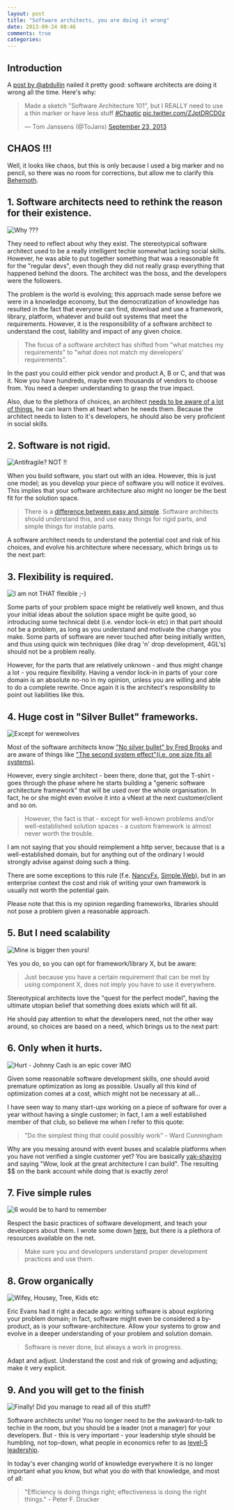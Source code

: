 ```yaml
---
layout: post
title: "Software architects, you are doing it wrong"
date: 2013-09-24 08:46
comments: true
categories: 
---
```


## Introduction

A [post by @abdullin](http://abdullin.com/journal/2013/9/23/how-to-produce-a-superb-software-design.html) nailed it pretty good: software architects are doing it wrong all the time. Here's why:
<blockquote class="twitter-tweet"><p>Made a sketch &quot;Software Architecture 101&quot;, but I REALLY need to use a thin marker or have less stuff <a href="https://twitter.com/search?q=%23Chaotic&amp;src=hash">#Chaotic</a> <a href="http://t.co/ZJptDRCD0z">pic.twitter.com/ZJptDRCD0z</a></p>&mdash; Tom Janssens (@ToJans) <a href="https://twitter.com/ToJans/statuses/382165786464231424">September 23, 2013</a></blockquote>
<script async src="//platform.twitter.com/widgets.js" charset="utf-8"></script>


## CHAOS !!!

Well, it looks like chaos, but this is only because I used a big marker and no pencil, so there was no room for corrections, but allow me to clarify this [Behemoth](http://en.wikipedia.org/wiki/Behemoth).


<!-- more -->
## 1. Software architects need to rethink the reason for their existence.
![Why ???](http://i.snag.gy/QWtpz.jpg)

They need to reflect about why they exist. The stereotypical software architect used to be a really intelligent techie somewhat lacking social skills.
However, he was able to put together something that was a reasonable fit for the "regular devs", even though they did not really grasp everything that
happened behind the doors. The architect was the boss, and the developers were the followers.

The problem is the world is evolving; this approach made sense before we were in a knowledge economy, but the democratization of knowledge has resulted
in the fact that everyone can find, download and use a framework, library, platform, whatever and build out systems that meet the requirements. However,
it is the responsibility of a software architect to understand the cost, liability and impact of any given choice.

> The focus of a software architect has shifted from "what matches my requirements" to "what does not match my developers' requirements".

In the past you could either pick vendor and product A, B or C, and that was it. Now you have hundreds, maybe even thousands of vendors to choose from. 
You need a deeper understanding to grasp the true impact. 

Also, due to the plethora of choices, an architect [needs to be aware of a lot of things](http://skycoach.be/2013/04/04/the-modern-software-architect/), 
he can learn them at heart when he needs them. Because the architect needs to listen to it's developers, he should also be very proficient in social skills.


## 2. Software is not rigid.
![Antifragile? NOT !!](http://i.snag.gy/ojHyP.jpg)

When you build software, you start out with an idea. However, this is just one model; as you develop your piece of software you will notice it evolves.
This implies that your software architecture also might no longer be the best fit for the solution space.

> There is a [difference between easy and simple](http://tojans.me/blog/2012/10/31/continuous-thinking-essay-ease-and-simplicity-in-software-architecture/).
> Software architects should understand this, and use easy things for rigid parts, and simple things for instable parts.

A software architect needs to understand the potential cost and risk of his choices, and evolve his architecture where necessary, which brings us to the next 
part:


## 3. Flexibility is required.
![I am not THAT flexible ;-)](http://i.snag.gy/Fk3bo.jpg)

Some parts of your problem space might be relatively well known, and thus your initial ideas about the solution space might be quite good, so introducing some
technical debt (i.e. vendor lock-in etc) in that part should not be a problem, as long as you understand and motivate the change you make. 
Some parts of software are never touched after being initially written, and thus using quick win techniques (like drag 'n' drop development, 4GL's) should not be a problem really.

However, for the parts that are relatively unknown - and thus might change a lot - you require flexibility. Having a vendor lock-in in parts of your core domain
is an absolute no-no in my opinion, unless you are willing and able to do a complete rewrite. Once again it is the architect's responsibility to point out
liabilities like this.


## 4. Huge cost in "Silver Bullet" frameworks.
![Except for werewolves](http://i.snag.gy/btPt0.jpg)

Most of the software architects know ["No silver bullet" by Fred Brooks](http://en.wikipedia.org/wiki/No_Silver_Bullet) and are aware of things like 
["The second system effect"(i.e. one size fits all systems)](http://en.wikipedia.org/wiki/Second-system_effect).

However, every single architect - been there, done that, got the T-shirt - goes through the phase where he starts building a 
"generic software architecture framework" that will be used over the whole organisation. In fact, he or she might even evolve it into a vNext at the next
customer/client and so on.

> However, the fact is that - except for well-known problems and/or well-established solution spaces - a custom framework is almost never worth the
trouble. 

I am not saying that you should reimplement a http server, because that is a well-established domain, but for anything out of the ordinary
I would strongly advise against doing such a thing.

There are some exceptions to this rule (f.e. [NancyFx](http://nancyfx.org/), [Simple.Web](https://github.com/markrendle/Simple.Web)), but in an enterprise context the cost and risk of writing your own framework is usually not worth the potential gain.

Please note that this is my opinion regarding frameworks, libraries should not pose a problem given a reasonable approach.


## 5. But I need scalability
![Mine is bigger then yours!](http://i.snag.gy/o4AEJ.jpg)

Yes you do, so you can opt for framework/library X, but be aware:

> Just because you have a certain requirement that can be met by using component X, does not imply you have to use it everywhere.

Stereotypical architects love the "quest for the perfect model", having the ultimate utopian belief that something does exists which will fit all. 

He should pay attention to what the developers need, not the other way around, so choices are based on a need, which brings us to the next part:


## 6. Only when it hurts.
![Hurt - Johnny Cash is an epic cover IMO](http://i.snag.gy/kYu3Z.jpg)

Given some reasonable software development skills, one should avoid premature optimization as long as possible. Usually all this kind of optimization
comes at a cost, which might not be necessary at all...

I have seen way to many start-ups working on a piece of software for over a year without having a single customer; in fact, I am a well established member
of that club, so believe me when I refer to this quote:

> "Do the simplest thing that could possibly work" - Ward Cunningham

Why are you messing around with event buses and scalable platforms when you have not verified a single customer yet? You are basically 
[yak-shaving](http://sethgodin.typepad.com/seths_blog/2005/03/dont_shave_that.html) and saying
"Wow, look at the great architecture I can build". The resulting $$ on the bank account while doing that is exactly zero!


## 7. Five simple rules
![6 would be to hard to remember](http://i.snag.gy/wYIRC.jpg)

Respect the basic practices of software development, and teach your developers about them. I wrote some down [here](http://tojans.me/blog/2013/08/22/the-5-simple-rules-of-software-development/), but there is a plethora of resources available on the net.

> Make sure you and developers understand proper development practices and use them.


## 8. Grow organically
![Wifey, Housey, Tree, Kids etc](http://i.snag.gy/ayxfi.jpg)

Eric Evans had it right a decade ago: writing software is about exploring your problem domain; in fact, software might even be considered a by-product, as is
your software-architecture. Allow your systems to grow and evolve in a deeper understanding of your problem and solution domain. 

> Software is never done, but always a work in progress.

Adapt and adjust. Understand the cost and risk of growing and adjusting; make it very explicit.


## 9. And you will get to the finish
![Finally! Did you manage to read all of this stuff?](http://i.snag.gy/e5r6t.jpg)

Software architects unite! You no longer need to be the awkward-to-talk to techie in the room, but you should be a leader (not a manager) for your developers.
But - this is very important - your leadership style should be humbling, not top-down, what people in economics refer to as [level-5 leadership](http://en.wikipedia.org/wiki/Good_to_Great).

In today's ever changing world of knowledge everywhere it is no longer important what you know, but what you do with that knowledge, and most of all:

> "Efficiency is doing things right; effectiveness is doing the right things." - Peter F. Drucker


